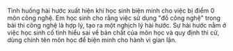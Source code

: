 Tình huống hài hước xuất hiện khi học sinh biện minh cho việc bị điểm 0 môn công nghệ. Em học sinh cho rằng việc sử dụng "đồ công nghệ" trong bài thi công nghệ là hợp lý, tạo ra một nghịch lý hài hước. Sự hài hước nằm ở việc học sinh cố tình hiểu sai về bản chất của môn học và quy định thi cử, dùng chính tên môn học để biện minh cho hành vi gian lận.

